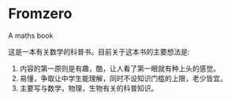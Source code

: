 # Fromzero
A maths book

这是一本有关数学的科普书。目前关于这本书的主要想法是:
1. 内容的第一原则是有趣，酷，让人看了第一眼就有种上头的感觉。
2. 易懂，争取让中学生能理解，同时不设知识门槛的上限，老少皆宜。
3. 主要写与数学，物理，生物有关的科普知识。
